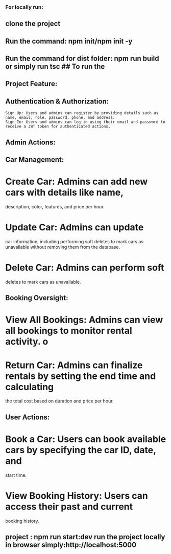 ### For locally run:

## clone the project

## Run the command: npm init/npm init -y

## Run the command for dist folder: npm run build or simply run tsc ## To run the

## Project Feature:

## Authentication & Authorization:

    Sign Up: Users and admins can register by providing details such as name, email, role, password, phone, and address.
    Sign In: Users and admins can log in using their email and password to receive a JWT token for authenticated actions.

## Admin Actions:

## Car Management:

# Create Car: Admins can add new cars with details like name,

description, color, features, and price per hour.

# Update Car: Admins can update

car information, including performing soft deletes to mark cars as unavailable
without removing them from the database.

# Delete Car: Admins can perform soft

deletes to mark cars as unavailable.

## Booking Oversight:

# View All Bookings: Admins can view all bookings to monitor rental activity. o

# Return Car: Admins can finalize rentals by setting the end time and calculating

the total cost based on duration and price per hour.

## User Actions:

# Book a Car: Users can book available cars by specifying the car ID, date, and

start time.

# View Booking History: Users can access their past and current

booking history.

## project : npm run start:dev run the project locally in browser simply:http://localhost:5000
